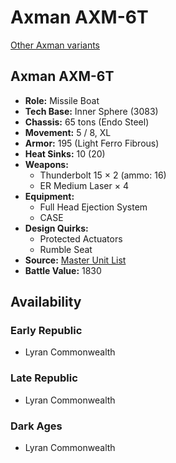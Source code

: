 # Axman AXM-6T 

[Other Axman variants](../axman.md) 

## Axman AXM-6T 

- **Role:** Missile Boat 
- **Tech Base:** Inner Sphere (3083) 
- **Chassis:** 65 tons (Endo Steel) 
- **Movement:** 5 / 8, XL 
- **Armor:** 195 (Light Ferro Fibrous) 
- **Heat Sinks:** 10 (20) 
- **Weapons:** 
  - Thunderbolt 15 × 2 (ammo: 16) 
  - ER Medium Laser × 4 
- **Equipment:** 
  - Full Head Ejection System 
  - CASE 
- **Design Quirks:** 
  - Protected Actuators 
  - Rumble Seat 
- **Source:** [Master Unit List](http://masterunitlist.info/Unit/Details/3771/axman-axm-6t) 
- **Battle Value:** 1830 

## Availability 

### Early Republic 

- Lyran Commonwealth 

### Late Republic 

- Lyran Commonwealth 

### Dark Ages 

- Lyran Commonwealth 

